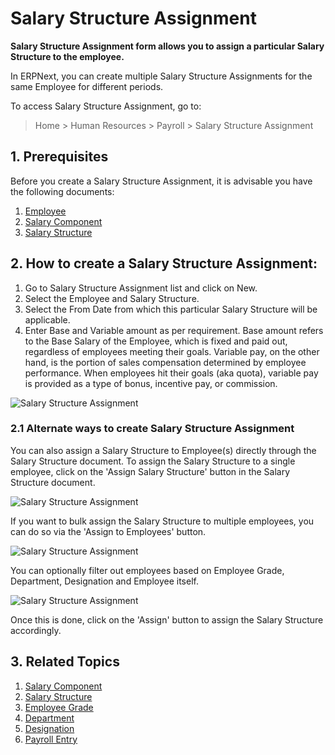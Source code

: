 <!-- add-breadcrumbs -->
# Salary Structure Assignment

**Salary Structure Assignment form allows you to assign a particular Salary Structure to the employee.**


In ERPNext, you can create multiple Salary Structure Assignments for the same Employee for different periods. 

To access Salary Structure Assignment, go to:
> Home > Human Resources > Payroll > Salary Structure Assignment

## 1. Prerequisites

Before you create a Salary Structure Assignment, it is advisable you have the following documents:

1. [Employee](/docs/user/manual/en/human-resources/employee)
1. [Salary Component](/docs/user/manual/en/human-resources/salary-component)
1. [Salary Structure](/docs/user/manual/en/human-resources/salary-structure)

## 2. How to create a Salary Structure Assignment:

1. Go to Salary Structure Assignment list and click on New.
1. Select the Employee and Salary Structure.
1. Select the From Date from which this particular Salary Structure will be applicable.
1. Enter Base and Variable amount as per requirement. Base amount refers to the Base Salary of the Employee, which is fixed and paid out, regardless of employees meeting their goals. Variable pay, on the other hand, is the portion of sales compensation determined by employee performance. When employees hit their goals (aka quota), variable pay is provided as a type of bonus, incentive pay, or commission. 

 <img class="screenshot" alt="Salary Structure Assignment" src="{{docs_base_url}}/assets/img/human-resources/salary-structure-assignment.png">

### 2.1 Alternate ways to create Salary Structure Assignment

You can also assign a Salary Structure to Employee(s) directly through the Salary Structure document. To assign the Salary Structure to a single employee, click on the 'Assign Salary Structure' button in the Salary Structure document.

<img class="screenshot" alt="Salary Structure Assignment" src="{{docs_base_url}}/assets/img/human-resources/assign-sal1.png">

If you want to bulk assign the Salary Structure to multiple employees, you can do so via the 'Assign to Employees' button.

<img class="screenshot" alt="Salary Structure Assignment" src="{{docs_base_url}}/assets/img/human-resources/assign-sal2.png">

You can optionally filter out employees based on Employee Grade, Department, Designation and Employee itself.

<img class="screenshot" alt="Salary Structure Assignment" src="{{docs_base_url}}/assets/img/human-resources/assign-sal3.png">

Once this is done, click on the 'Assign' button to assign the Salary Structure accordingly.

## 3. Related Topics

1. [Salary Component](/docs/user/manual/en/human-resources/salary-component)
1. [Salary Structure](/docs/user/manual/en/human-resources/salary-structure)
1. [Employee Grade](/docs/user/manual/en/human-resources/employee-grade)
1. [Department](/docs/user/manual/en/human-resources/department)
1. [Designation](/docs/user/manual/en/human-resources/designation)
1. [Payroll Entry](/docs/user/manual/en/human-resources/payroll-entry)


